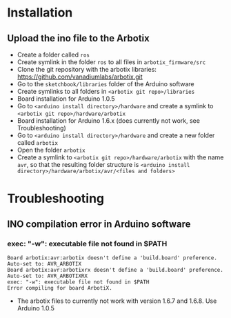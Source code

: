 # Installation

## Upload the ino file to the Arbotix
 * Create a folder called `ros`
 * Create symlink in the folder `ros` to all files in `arbotix_firmware/src`
 * Clone the git repository with the arbotix libraries: https://github.com/vanadiumlabs/arbotix.git
 * Go to the `sketchbook/libraries` folder of the Arduino software
 * Create symlinks to all folders in `<arbotix git repo>/libraries`
 * Board installation for Arduino 1.0.5
  * Go to `<arduino install directory>/hardware` and create a symlink to `<arbotix git repo>/hardware/arbotix`
 * Board installation for Arduino 1.6.x (does currently not work, see Troubleshooting)
  * Go to `<arduino install directory>/hardware` and create a new folder called `arbotix`
  * Open the folder `arbotix`
  * Create a symlink to `<arbotix git repo>/hardware/arbotix` with the name `avr`, so that the resulting folder structure is  `<arduino install directory>/hardware/arbotix/avr/<files and folders>`

# Troubleshooting

## INO compilation error in Arduino software

### exec: "-w": executable file not found in $PATH

    Board arbotix:avr:arbotix doesn't define a 'build.board' preference. Auto-set to: AVR_ARBOTIX
    Board arbotix:avr:arbotixrx doesn't define a 'build.board' preference. Auto-set to: AVR_ARBOTIXRX
    exec: "-w": executable file not found in $PATH
    Error compiling for board ArbotiX.
    
 * The arbotix files to currently not work with version 1.6.7 and 1.6.8. Use Arduino 1.0.5